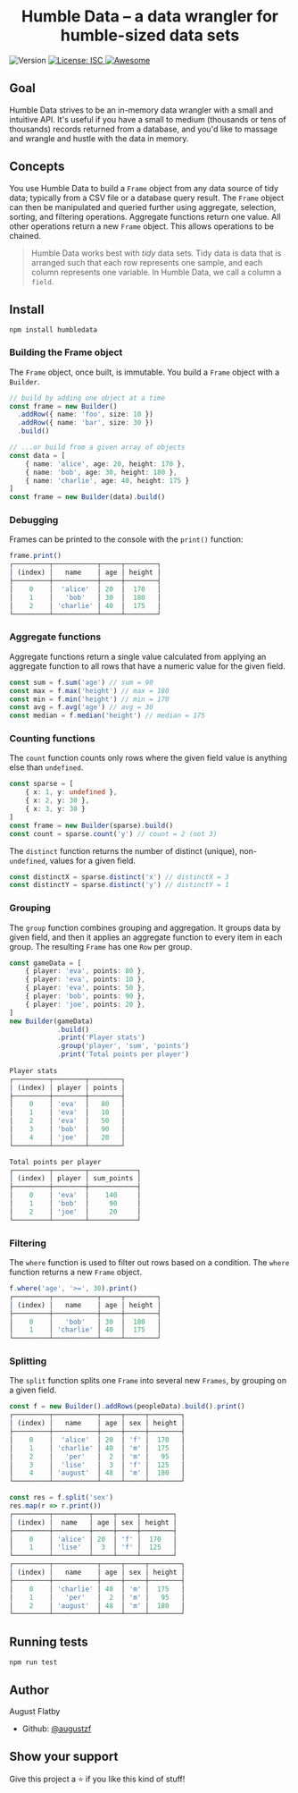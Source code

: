 <h1 align='center'>Humble Data – a data wrangler for humble-sized data sets</h1>
<p>
  <img alt='Version' src='https://img.shields.io/badge/version-1.1.0-blue.svg?cacheSeconds=2592000' />
  <a href='#' target='_blank'>
    <img alt='License: ISC' src='https://img.shields.io/badge/License-ISC-yellof.svg' />
  </a>
<a href='#' target='_blank'>
    <img alt='Awesome' src='https://img.shields.io/static/v1?label=awesome&message=yes&color=pink' />
  </a>
</p>


## Goal

Humble Data strives to be an in-memory data wrangler with a small and intuitive API. It's useful if you have a small to medium (thousands or tens of thousands) records returned from a database, and you'd like to massage and wrangle and hustle with the data in memory. 

## Concepts

You use Humble Data to build a `Frame` object from any data source of tidy data; typically from a CSV file or a database query result. The `Frame` object can then be manipulated and queried further using aggregate, selection, sorting, and filtering operations. Aggregate functions return one value. All other operations return a new `Frame` object. This allows operations to be chained.

> Humble Data works best with _tidy_ data sets. Tidy data is data that is arranged such that each row represents one sample, and each column represents one variable. In Humble Data, we call a column a `field`. 

## Install

    npm install humbledata

### Building the Frame object
The `Frame` object, once built, is immutable. You build a `Frame` object with a `Builder`. 

```typescript
// build by adding one object at a time
const frame = new Builder()
  .addRow({ name: 'foo', size: 10 })
  .addRow({ name: 'bar', size: 30 })
  .build()  

// ...or build from a given array of objects
const data = [
    { name: 'alice', age: 20, height: 170 },
    { name: 'bob', age: 30, height: 180 },
    { name: 'charlie', age: 40, height: 175 }    
]
const frame = new Builder(data).build()
```

### Debugging
Frames can be printed to the console with the `print()` function:

```typescript
frame.print()
┌─────────┬───────────┬─────┬────────┐
│ (index) │   name    │ age │ height │
├─────────┼───────────┼─────┼────────┤
│    0    │  'alice'  │ 20  │  170   │
│    1    │   'bob'   │ 30  │  180   │
│    2    │ 'charlie' │ 40  │  175   │
└─────────┴───────────┴─────┴────────┘
```

### Aggregate functions
Aggregate functions return a single value calculated from applying an aggregate function to all rows that have a numeric value for the given field.

```typescript
const sum = f.sum('age') // sum = 90
const max = f.max('height') // max = 180
const min = f.min('height') // min = 170
const avg = f.avg('age') // avg = 30
const median = f.median('height') // median = 175
```

### Counting functions

The `count` function counts only rows where the given field value is anything else than `undefined`.

```typescript
const sparse = [
    { x: 1, y: undefined },
    { x: 2, y: 30 },
    { x: 3, y: 30 }    
]
const frame = new Builder(sparse).build()
const count = sparse.count('y') // count = 2 (not 3)
```
 
The `distinct` function returns the number of distinct (unique), non-`undefined`, values for a given field. 

```typescript
const distinctX = sparse.distinct('x') // distinctX = 3
const distinctY = sparse.distinct('y') // distinctY = 1
```

### Grouping
The `group` function combines grouping and aggregation. It groups data by given field, and then it applies an aggregate function to every item in each group. The resulting `Frame` has one `Row` per group. 

```typescript
const gameData = [
    { player: 'eva', points: 80 },
    { player: 'eva', points: 10 },
    { player: 'eva', points: 50 },
    { player: 'bob', points: 90 },
    { player: 'joe', points: 20 },
] 
new Builder(gameData)
            .build()
            .print('Player stats')
            .group('player', 'sum', 'points')
            .print('Total points per player')
     
Player stats
┌─────────┬────────┬────────┐
│ (index) │ player │ points │
├─────────┼────────┼────────┤
│    0    │ 'eva'  │   80   │
│    1    │ 'eva'  │   10   │
│    2    │ 'eva'  │   50   │
│    3    │ 'bob'  │   90   │
│    4    │ 'joe'  │   20   │
└─────────┴────────┴────────┘

Total points per player
┌─────────┬────────┬────────────┐
│ (index) │ player │ sum_points │
├─────────┼────────┼────────────┤
│    0    │ 'eva'  │    140     │
│    1    │ 'bob'  │     90     │
│    2    │ 'joe'  │     20     │
└─────────┴────────┴────────────┘
```

### Filtering
The `where` function is used to filter out rows based on a condition. The `where` function returns a new `Frame` object. 

```typescript
f.where('age', '>=', 30).print()
┌─────────┬───────────┬─────┬────────┐
│ (index) │   name    │ age │ height │
├─────────┼───────────┼─────┼────────┤
│    0    │   'bob'   │ 30  │  180   │
│    1    │ 'charlie' │ 40  │  175   │
└─────────┴───────────┴─────┴────────┘
```

### Splitting
The `split` function splits one `Frame` into several new `Frames`, by grouping on a given field.

```typescript
const f = new Builder().addRows(peopleData).build().print()        
┌─────────┬───────────┬─────┬─────┬────────┐
│ (index) │   name    │ age │ sex │ height │
├─────────┼───────────┼─────┼─────┼────────┤
│    0    │  'alice'  │ 20  │ 'f' │  170   │
│    1    │ 'charlie' │ 40  │ 'm' │  175   │
│    2    │   'per'   │  2  │ 'm' │   95   │
│    3    │  'lise'   │  3  │ 'f' │  125   │
│    4    │ 'august'  │ 48  │ 'm' │  180   │
└─────────┴───────────┴─────┴─────┴────────┘

const res = f.split('sex')
res.map(r => r.print())
┌─────────┬─────────┬─────┬─────┬────────┐
│ (index) │  name   │ age │ sex │ height │
├─────────┼─────────┼─────┼─────┼────────┤
│    0    │ 'alice' │ 20  │ 'f' │  170   │
│    1    │ 'lise'  │  3  │ 'f' │  125   │
└─────────┴─────────┴─────┴─────┴────────┘
┌─────────┬───────────┬─────┬─────┬────────┐
│ (index) │   name    │ age │ sex │ height │
├─────────┼───────────┼─────┼─────┼────────┤
│    0    │ 'charlie' │ 40  │ 'm' │  175   │
│    1    │   'per'   │  2  │ 'm' │   95   │
│    2    │ 'august'  │ 48  │ 'm' │  180   │
└─────────┴───────────┴─────┴─────┴────────┘
```
## Running tests

`npm run test`

## Author

August Flatby

* Github: [@augustzf](https://github.com/augustzf)

## Show your support

Give this project a ⭐️ if you like this kind of stuff!
